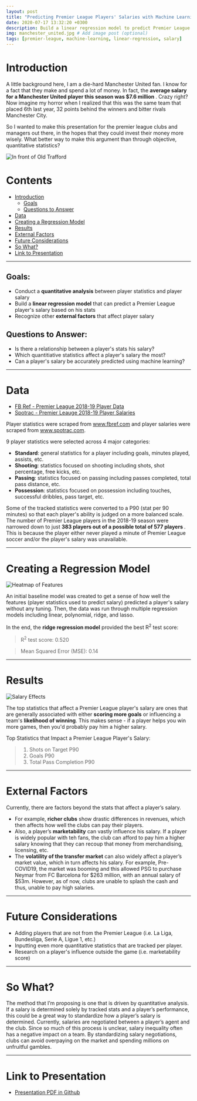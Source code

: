 ```yaml
---
layout: post
title: "Predicting Premier League Players' Salaries with Machine Learning"
date: 2020-07-17 13:32:20 +0300
description: Build a linear regression model to predict Premier League players' salaries using quantitative player statistics. # Add post description (optional)
img: manchester_united.jpg # Add image post (optional)
tags: [premier-league, machine-learning, linear-regression, salary]
---
```


# Introduction <a name="introduction">

A little background here, I am a die-hard Manchester United fan. I know for a fact that they make and spend a lot of money. In fact, the <b> average salary for a Manchester United player this season was \$7.6 million </b>. Crazy right? Now imagine my horror when I realized that this was the same team that placed 6th last year, 32 points behind the winners and bitter rivals Manchester City.

So I wanted to make this presentation for the premier league clubs and managers out there, in the hopes that they could invest their money more wisely. What better way to make this argument than through objective, quantitative statistics?

![In front of Old Trafford]({{site.baseurl}}/assets/img/manutd_stadium.jpg)

# Contents

- [Introduction](#introduction)
  - [Goals](#goal)
  - [Questions to Answer](#questions-to-answer)
- [Data](#data)
- [Creating a Regression Model](#model)
- [Results](#results)
- [External Factors](#external)
- [Future Considerations](#future)
- [So What?](#sowhat)
- [Link to Presentation](#link)

---

## Goals: <a name="goal"></a>

- Conduct a **quantitative analysis** between player statistics and player salary
- Build a **linear regression model** that can predict a Premier League player's salary based on his stats
- Recognize other **external factors** that affect player salary

## Questions to Answer: <a name="questions-to-answer"></a>

- Is there a relationship between a player's stats his salary?
- Which quantitiative statistics affect a player's salary the most?
- Can a player's salary be accurately predicted using machine learning?

---

# Data <a name="data"></a>

- <a href="https://fbref.com/en/comps/9/1889/2018-2019-Premier-League-Stats" target="_blank">FB Ref - Premier League 2018-19 Player Data</a>
- <a href="https://www.spotrac.com/epl/" target="_blank">Spotrac - Premier Leauge 2018-19 Player Salaries</a><br/>

Player statistics were scraped from www.fbref.com and player salaries were scraped from www.spotrac.com.

9 player statistics were selected across 4 major categories:

- <b>Standard</b>: general statistics for a player including goals, minutes played, assists, etc.
- <b>Shooting</b>: statistics focused on shooting including shots, shot percentage, free kicks, etc.
- <b>Passing</b>: statistics focused on passing including passes completed, total pass distance, etc.
- <b>Possession</b>: statistics focused on possession including touches, successful dribbles, pass target, etc.

Some of the tracked statistics were converted to a P90 (stat per 90 minutes) so that each player's ability is judged on a more balanced scale. The number of Premier League players in the 2018-19 season were narrowed down to just <b> 383 players out of a possible total of 577 players </b>. This is because the player either never played a minute of Premier League soccer and/or the player's salary was unavailable.

---

# Creating a Regression Model <a name="model"></a>

![Heatmap of Features]({{site.baseurl}}/assets/img/heatmap.png)

An initial baseline model was created to get a sense of how well the features (player statistics used to predict salary) predicted a player's salary without any tuning. Then, the data was run through multiple regression models including linear, polynomial, ridge, and lasso.

In the end, the <b>ridge regression model</b> provided the best R<sup>2</sup> test score:

> <span>R<sup>2</sup> test score: 0.520 </span>

> <span>Mean Squared Error (MSE): 0.14</span>

---

# Results <a name="results"></a>

![Salary Effects]({{site.baseurl}}/assets/img/premleague_salary.png)

The top statistics that affect a Premier League player's salary are ones that are generally associated with either <b>scoring more goals</b> or influencing a team's <b>likelihood of winning</b>. This makes sense - if a player helps you win more games, then you'd probably pay him a higher salary.

Top Statistics that Impact a Premier League Player's Salary:

> 1.  Shots on Target P90
> 2.  Goals P90
> 3.  Total Pass Completion P90

---

# External Factors <a name="external"></a>

Currently, there are factors beyond the stats that affect a player’s salary. <br/>

- For example, <b>richer clubs</b> show drastic differences in revenues, which then affects how well the clubs can pay their players.
- Also, a player’s <b>marketability</b> can vastly influence his salary. If a player is widely popular with teh fans, the club can afford to pay him a higher salary knowing that they can recoup that money from merchandising, licensing, etc.
- The <b>volatility of the transfer market</b> can also widely affect a player’s market value, which in turn affects his salary. For example, Pre-COVID19, the market was booming and this allowed PSG to purchase Neymar from FC Barcelona for $263 million, with an annual salary of $53m. However, as of now, clubs are unable to splash the cash and thus, unable to pay high salaries.

---

# Future Considerations <a name="future"></a>

- Adding players that are not from the Premier League (i.e. La Liga, Bundesliga, Serie A, Ligue 1, etc.)
- Inputting even more quantitative statistics that are tracked per player.
- Research on a player's influence outside the game (i.e. marketability score)

---

# So What? <a name="sowhat"></a>

The method that I’m proposing is one that is driven by quantitative analysis. If a salary is determined solely by tracked stats and a player’s performance, this could be a great way to standardize how a player’s salary is determined. Currently, salaries are negotiated between a player’s agent and the club. Since so much of this process is unclear, salary inequality often has a negative impact on a team. By standardizing salary negotiations, clubs can avoid overpaying on the market and spending millions on unfruitful gambles.

---

# Link to Presentation <a name="link"></a>

- <a href="https://github.com/eunchanity/davids_repo/blob/master/projects/project2_premierleague_salary/reports/project2_premleague_salary.pdf" target="_blank">Presentation PDF in Github</a><br/>
